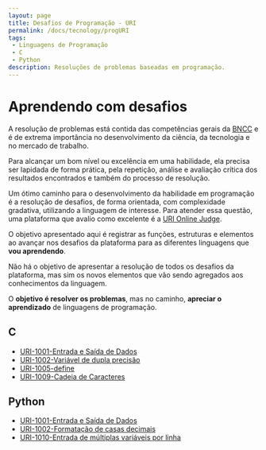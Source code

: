 ```yaml
---
layout: page
title: Desafios de Programação - URI
permalink: /docs/tecnology/progURI
tags:
 - Linguagens de Programação
 - C
 - Python
description: Resoluções de problemas baseadas em programação.
---
```


# Aprendendo com desafios

A resolução de problemas está contida das competências gerais da [BNCC]({{site.baseurl}}/docs/#2-pensamento-científico-criativo-e-crítico) e é de extrema importância no desenvolvimento da ciência, da tecnologia e no mercado de trabalho.

Para alcançar um bom nível ou excelência em uma habilidade, ela precisa ser lapidada de forma prática, pela repetição, análise e avaliação crítica dos resultados encontrados e também do processo de resolução.

Um ótimo caminho para o desenvolvimento da habilidade em programação é a resolução de desafios, de forma orientada, com complexidade gradativa, utilizando a linguagem de interesse. Para atender essa questão, uma plataforma que avalio como excelente é a [URI Online Judge](https://www.urionlinejudge.com.br/judge/pt/login/).

O objetivo apresentado aqui é registrar as funções, estruturas e elementos ao avançar nos desafios da plataforma para as diferentes linguagens que **vou aprendendo**.

Não há o objetivo de apresentar a resolução de todos os desafios da plataforma, mas sim os novos elementos que vão sendo agregados aos conhecimentos da linguagem.

O **objetivo é resolver os problemas**, mas no caminho, **apreciar o aprendizado** de linguagens de programação.

## C
* [URI-1001-Entrada e Saída de Dados]({{site.baseurl}}/2020/uri1001c_entradaSaidaDados)
* [URI-1002-Variável de dupla precisão]({{site.baseurl}}/2020/uri1002c_areaDoCirculo)
* [URI-1005-define]({{site.baseurl}}/2020/uri1005c_media1)
* [URI-1009-Cadeia de Caracteres]({{site.baseurl}}/2020/uri1009c_salarioComBonus)


## Python
* [URI-1001-Entrada e Saída de Dados]({{site.baseurl}}/2020/uri1001py_entradaSaidaDados)
* [URI-1002-Formatação de casas decimais]({{site.baseurl}}/2020/uri1002py_areaDoCirculo)
* [URI-1010-Entrada de múltiplas variáveis por linha]({{site.baseurl}}/2020/uri1010py_calculoSimples)


